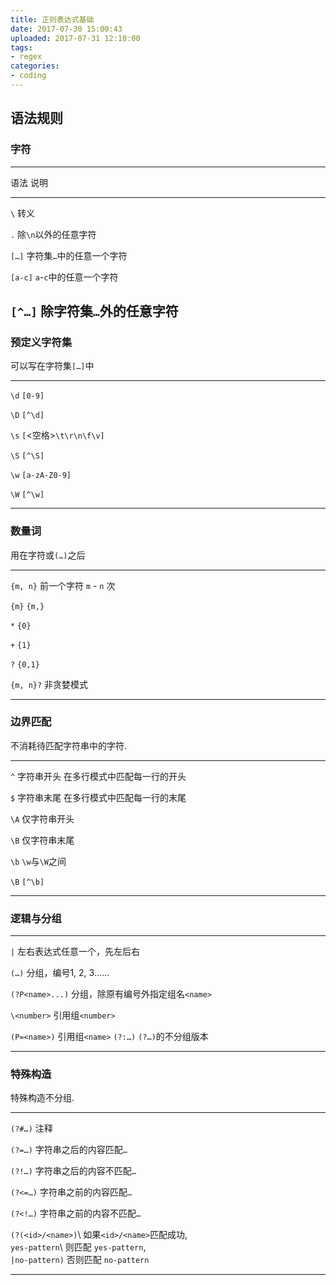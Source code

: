 ```yaml
---
title: 正则表达式基础
date: 2017-07-30 15:00:43
uploaded: 2017-07-31 12:10:00
tags:
- regex
categories:
- coding
---
```


## 语法规则

### 字符

-------------------------------------------------------
语法                说明
------------------- -----------------------------------
`\`                 转义

`.`                 除`\n`以外的任意字符

`[…]`               字符集`…`中的任意一个字符

`[a-c]`             `a`-`c`中的任意一个字符

`[^…]`              除字符集`…`外的任意字符
-------------------------------------------------------

### 预定义字符集

可以写在字符集`[…]`中

------------------ ------------------------------------
`\d`                `[0-9]`

`\D`                `[^\d]`

`\s`                `[`<空格>`\t\r\n\f\v]`

`\S`                `[^\S]`

`\w`                `[a-zA-Z0-9]`

`\W`                `[^\w]`
------------------ ------------------------------------

### 数量词

用在字符或`(…)`之后

------------------ ------------------------------------
`{m, n}`            前一个字符 `m` - `n` 次

`{m}`               `{m,}`

`*`                 `{0}`

`+`                 `{1}`

`?`                 `{0,1}`

`{m, n}?`           非贪婪模式
------------------ ------------------------------------

### 边界匹配

不消耗待匹配字符串中的字符.

------------------ ------------------------------------
`^`                 字符串开头
                    在多行模式中匹配每一行的开头

`$`                 字符串末尾
                    在多行模式中匹配每一行的末尾

`\A`                仅字符串开头

`\B`                仅字符串末尾

`\b`                `\w`与`\W`之间

`\B`                `[^\b]`
------------------ ------------------------------------

### 逻辑与分组

------------------ ------------------------------------
`|`                 左右表达式任意一个，先左后右

`(…)`               分组，编号1, 2, 3……

`(?P<name>...)`     分组，除原有编号外指定组名`<name>`

`\<number>`         引用组`<number>`

`(P=<name>)`        引用组`<name>`
 `(?:…)`            `(?…)`的不分组版本
------------------ ------------------------------------

### 特殊构造

特殊构造不分组.

------------------ ------------------------------------
`(?#…)`             注释

`(?=…)`             字符串之后的内容匹配`…`

`(?!…)`             字符串之后的内容不匹配`…`

`(?<=…)`            字符串之前的内容匹配`…`

`(?<!…)`            字符串之前的内容不匹配`…`

`(?(<id>/<name>)`\    如果`<id>/<name>`匹配成功,\
`yes-pattern`\         则匹配 `yes-pattern`,\
`|no-pattern)`       否则匹配 `no-pattern`
------------------ ------------------------------------
